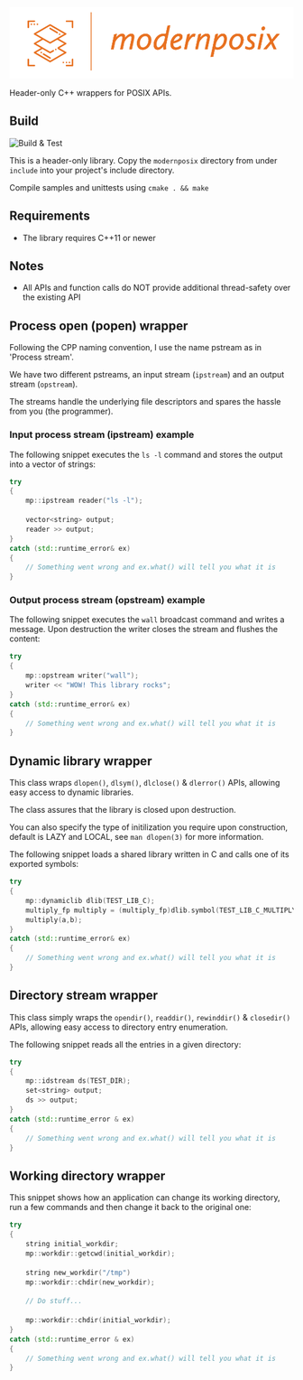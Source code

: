 ![mp](./img/mp.png "Logo")

Header-only C++ wrappers for POSIX APIs.

## Build

![Build & Test](https://github.com/dtrugman/modernposix/actions/workflows/cmake.yml/badge.svg)

This is a header-only library. Copy the `modernposix` directory from under `include` into your project's include directory.

Compile samples and unittests using `cmake . && make`

## Requirements

- The library requires C++11 or newer

## Notes

- All APIs and function calls do NOT provide additional thread-safety over the existing API

## Process open (popen) wrapper

Following the CPP naming convention, I use the name pstream as in 'Process stream'.

We have two different pstreams, an input stream (`ipstream`) and an output stream (`opstream`).

The streams handle the underlying file descriptors and spares the hassle from you (the programmer).

### Input process stream (ipstream) example

The following snippet executes the `ls -l` command and stores the output into a vector of strings:

```cpp
try
{
    mp::ipstream reader("ls -l");

    vector<string> output;
    reader >> output;
}
catch (std::runtime_error& ex)
{
    // Something went wrong and ex.what() will tell you what it is
}
```

### Output process stream (opstream) example

The following snippet executes the `wall` broadcast command and writes a message.
Upon destruction the writer closes the stream and flushes the content:

```cpp
try
{
    mp::opstream writer("wall");
    writer << "WOW! This library rocks";
}
catch (std::runtime_error& ex)
{
    // Something went wrong and ex.what() will tell you what it is
}
```

## Dynamic library wrapper

This class wraps `dlopen()`, `dlsym()`, `dlclose()` & `dlerror()` APIs, allowing easy access to dynamic libraries.

The class assures that the library is closed upon destruction.

You can also specify the type of initilization you require upon construction, default is LAZY and LOCAL, see `man dlopen(3)` for more information.

The following snippet loads a shared library written in C and calls one of its exported symbols:

```cpp
try
{
    mp::dynamiclib dlib(TEST_LIB_C);
    multiply_fp multiply = (multiply_fp)dlib.symbol(TEST_LIB_C_MULTIPLY);
    multiply(a,b);
}
catch (std::runtime_error& ex)
{
    // Something went wrong and ex.what() will tell you what it is
}
```

## Directory stream wrapper

This class simply wraps the `opendir()`, `readdir()`, `rewinddir()` & `closedir()` APIs, allowing easy access to directory entry enumeration.

The following snippet reads all the entries in a given directory:

```cpp
try
{
    mp::idstream ds(TEST_DIR);
    set<string> output;
    ds >> output;
}
catch (std::runtime_error & ex)
{
    // Something went wrong and ex.what() will tell you what it is
}
```

## Working directory wrapper

This snippet shows how an application can change its working directory, run a few commands and then change it back to the original one:

```cpp
try
{
    string initial_workdir;
    mp::workdir::getcwd(initial_workdir);

    string new_workdir("/tmp")
    mp::workdir::chdir(new_workdir);

    // Do stuff...

    mp::workdir::chdir(initial_workdir);
}
catch (std::runtime_error & ex)
{
    // Something went wrong and ex.what() will tell you what it is
}
```
